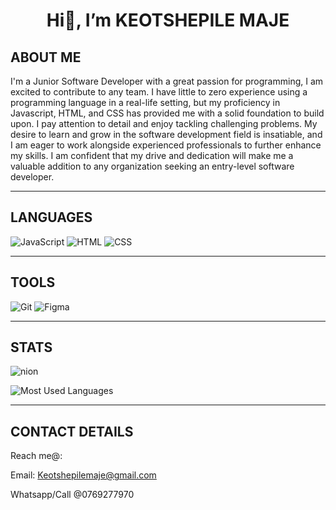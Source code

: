 <h1 align='center'>Hi👋, I’m KEOTSHEPILE MAJE</h1>

## ABOUT ME

I'm a Junior Software Developer with a great passion for programming, I am excited to contribute to any team. I have little to zero experience using a programming language in a real-life setting, but my proficiency in Javascript, HTML, and CSS has provided me with a solid foundation to build upon. I pay attention to detail and enjoy tackling challenging problems. My desire to learn and grow in the software development field is insatiable, and I am eager to work alongside experienced professionals to further enhance my skills. I am confident that my drive and dedication will make me a valuable addition to any organization seeking an entry-level software developer.

---

## LANGUAGES

![JavaScript](https://img.shields.io/badge/javascript-yellow?&style=for-the-badge&logo=javascript&logoColor=white)
![HTML](https://img.shields.io/badge/html-orange?&style=for-the-badge&logo=html5&logoColor=white)
![CSS](	https://img.shields.io/badge/CSS-blue?&style=for-the-badge&logo=css3&logoColor=white)

---

## TOOLS

![Git](	https://img.shields.io/badge/CSS-red?&style=for-the-badge&logo=git&logoColor=white)
![Figma](	https://img.shields.io/badge/CSS-purple?&style=for-the-badge&logo=figma&logoColor=white)

---

## STATS

![nion](https://github-readme-stats.vercel.app/api?username=keotshepilemaje&show_icons=true&locale=en)

![Most Used Languages](https://github-readme-stats.vercel.app/api/top-langs?username=keotshepilemaje&show_icons=true&locale=en&layout=compact)

---



## CONTACT DETAILS
Reach me@:

Email: Keotshepilemaje@gmail.com



Whatsapp/Call @0769277970
  
  
  
  
  
 
